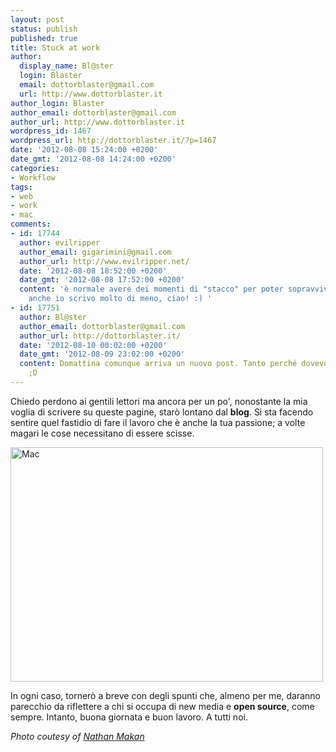 ```yaml
---
layout: post
status: publish
published: true
title: Stuck at work
author:
  display_name: Bl@ster
  login: Blaster
  email: dottorblaster@gmail.com
  url: http://www.dottorblaster.it
author_login: Blaster
author_email: dottorblaster@gmail.com
author_url: http://www.dottorblaster.it
wordpress_id: 1467
wordpress_url: http://dottorblaster.it/?p=1467
date: '2012-08-08 15:24:00 +0200'
date_gmt: '2012-08-08 14:24:00 +0200'
categories:
- Workflow
tags:
- web
- work
- mac
comments:
- id: 17744
  author: evilripper
  author_email: gigarimini@gmail.com
  author_url: http://www.evilripper.net/
  date: '2012-08-08 18:52:00 +0200'
  date_gmt: '2012-08-08 17:52:00 +0200'
  content: 'è normale avere dei momenti di "stacco" per poter sopravvivere! d''estate
    anche io scrivo molto di meno, ciao! :) '
- id: 17751
  author: Bl@ster
  author_email: dottorblaster@gmail.com
  author_url: http://dottorblaster.it/
  date: '2012-08-10 00:02:00 +0200'
  date_gmt: '2012-08-09 23:02:00 +0200'
  content: Domattina comunque arriva un nuovo post. Tanto perché dovevo stare a riposo
    ;D
---
```

<p>Chiedo perdono ai gentili lettori ma ancora per un po', nonostante la mia voglia di scrivere su queste pagine, starò lontano dal <strong>blog</strong>. Si sta facendo sentire quel fastidio di fare il lavoro che è anche la tua passione; a volte magari le cose necessitano di essere scisse.</p>
<p><img class="aligncenter" title="Mac" src="http://farm1.staticflickr.com/77/171398958_e03a923309.jpg" alt="Mac" width="500" height="375" /></p>
<p>In ogni caso, tornerò a breve con degli spunti che, almeno per me, daranno parecchio da riflettere a chi si occupa di new media e <strong>open source</strong>, come sempre. Intanto, buona giornata e buon lavoro. A tutti noi.</p>
<p><em>Photo coutesy of <a href="http://www.flickr.com/photos/ndm007/171398958/in/photostream/">Nathan Makan</a></em></p>

